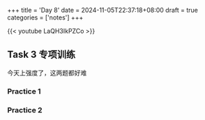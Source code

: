 +++
title = 'Day 8'
date = 2024-11-05T22:37:18+08:00
draft = true
categories = ['notes']
+++

{{< youtube LaQH3IkPZCo >}}

## Task 3 专项训练

今天上强度了，这两题都好难

### Practice 1


### Practice 2